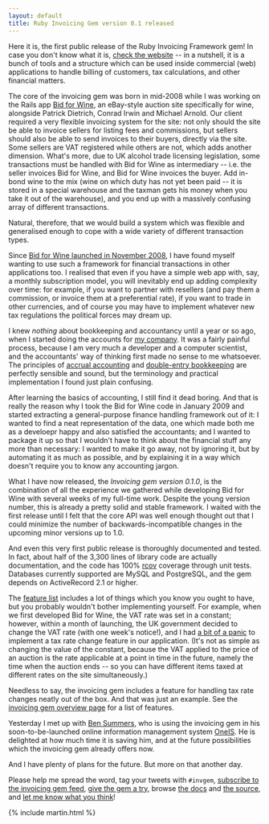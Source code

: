 ```yaml
---
layout: default
title: Ruby Invoicing Gem version 0.1 released
---
```


Here it is, the first public release of the Ruby Invoicing Framework gem! In
case you don't know what it is, [check the website](http://ept.github.com/invoicing) --
in a nutshell, it is a bunch of tools and a structure which can be used inside
commercial (web) applications to handle billing of customers, tax calculations, and
other financial matters.

The core of the invoicing gem was born in mid-2008 while I was working on the Rails app
[Bid for Wine](http://www.bidforwine.co.uk/), an eBay-style auction site specifically
for wine, alongside Patrick Dietrich, Conrad Irwin and Michael Arnold. Our client
required a very flexible invoicing system for the site: not only should the site
be able to invoice sellers for listing fees and commissions, but sellers should also
be able to send invoices to their buyers, directly via the site. Some sellers are
VAT registered while others are not, which adds another dimension. What's more, due
to UK alcohol trade licensing legislation, some transactions must be handled with
Bid for Wine as intermediary -- i.e. the seller invoices Bid for Wine, and Bid for
Wine invoices the buyer. Add in-bond wine to the mix (wine on which duty has not yet
been paid -- it is stored in a special warehouse and the taxman gets his money when
you take it out of the warehouse), and you end up with a massively confusing array
of different transactions.

Natural, therefore, that we would build a system which was flexible and generalised
enough to cope with a wide variety of different transaction types.

Since [Bid for Wine launched in November 2008](http://www.yes-no-cancel.co.uk/2008/11/01/bid-for-wine-is-up-and-running/),
I have found myself wanting to use such a framework for financial transactions in
other applications too. I realised that even if you have a simple web app with, say,
a monthly subscription model, you will inevitably end up adding complexity over time:
for example, if you want to partner with resellers (and pay them a commission, or
invoice them at a preferential rate), if you want to trade in other currencies, and
of course you may have to implement whatever new tax regulations the political
forces may dream up.

I knew *nothing* about bookkeeping and accountancy until a year or so ago, when I
started doing the accounts for [my company](http://www.eptcomputing.com/). It was a
fairly painful process, because I am very much a developer and a computer scientist,
and the accountants' way of thinking first made no sense to me whatsoever. The
principles of [accrual accounting](http://en.wikipedia.org/wiki/Accounting_methods#Accrual_basis)
and [double-entry bookkeeping](http://en.wikipedia.org/wiki/Double-entry_bookkeeping_system)
are perfectly sensible and sound, but the terminology and practical implementation
I found just plain confusing.

After learning the basics of accounting, I still find it dead boring. And that is
really the reason why I took the Bid for Wine code in January 2009 and started
extracting a general-purpose finance handling framework out of it: I wanted to find
a neat representation of the data, one which made both me as a develoepr happy and 
also satisfied the accountants; and I wanted to package it up so that I wouldn't
have to think about the financial stuff any more than necessary: I wanted to make it
go away, not by ignoring it, but by automating it as much as possible, and by
explaining it in a way which doesn't require you to know any accounting jargon.

What I have now released, the *Invoicing gem version 0.1.0*, is the combination of all
the experience we gathered while developing Bid for Wine with several weeks of my
full-time work. Despite the young version number, this is already a pretty solid and
stable framework. I waited with the first release until I felt that the core API was
well enough thought out that I could minimize the number of backwards-incompatible
changes in the upcoming minor versions up to 1.0.

And even this very first public release is thoroughly documented and tested. In fact,
about half of the 3,300 lines of library code are actually documentation, and the
code has 100% [rcov](http://eigenclass.org/hiki/rcov) coverage through unit tests.
Databases currently supported are MySQL and PostgreSQL, and the gem depends on
ActiveRecord 2.1 or higher.

The [feature list](http://ept.github.com/invoicing/overview.html) includes a lot
of things which you know you ought to have, but you probably wouldn't bother
implementing yourself. For example, when we first developed Bid for Wine, the
VAT rate was set in a constant; however, within a month of launching, the UK
government decided to change the VAT rate (with one week's notice!), and I had
[a bit of a panic](http://search.twitter.com/search?q=vat+from%3Amartinkl) to
implement a tax rate change feature in our application. (It's not as simple as
changing the value of the constant, because the VAT applied to the price of an
auction is the rate applicable at a point in time in the future, namely the time
when the auction ends -- so you can have different items taxed at different
rates on the site simultaneously.)

Needless to say, the invoicing gem includes a feature for handling tax rate changes
neatly out of the box. And that was just an example. See the
[invoicing gem overview page](http://ept.github.com/invoicing/overview.html)
for a list of features.

Yesterday I met up with [Ben Summers](http://www.fluffy.co.uk/), who is using the
invoicing gem in his soon-to-be-launched online information management system
[OneIS](http://www.oneis.co.uk/). He is delighted at how much time it is saving him,
and at the future possibilities which the invoicing gem already offers now.

And I have plenty of plans for the future. But more on that another day.

Please help me spread the word, tag your tweets with `#invgem`,
[subscribe to the invoicing gem feed](http://feeds2.feedburner.com/invoicing),
[give the gem a try](http://ept.github.com/invoicing/getting_started.html), browse
[the docs](http://invoicing.rubyforge.org/doc/) and
[the source](http://github.com/ept/invoicing/), and
[let me know what you think](http://www.yes-no-cancel.co.uk/contact/)!

{% include martin.html %}
